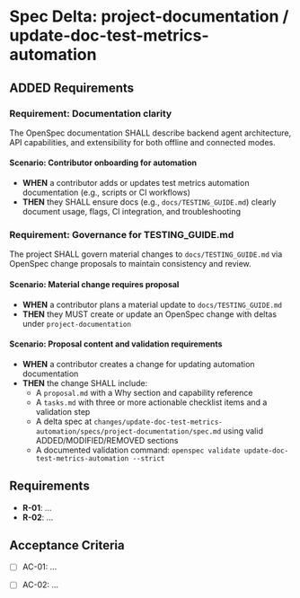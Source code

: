 # Spec Delta: project-documentation / update-doc-test-metrics-automation

## ADDED Requirements

### Requirement: Documentation clarity

The OpenSpec documentation SHALL describe backend agent architecture, API capabilities, and extensibility for both offline and connected modes.

#### Scenario: Contributor onboarding for automation

- **WHEN** a contributor adds or updates test metrics automation documentation (e.g., scripts or CI workflows)
- **THEN** they SHALL ensure docs (e.g., `docs/TESTING_GUIDE.md`) clearly document usage, flags, CI integration, and troubleshooting

### Requirement: Governance for TESTING_GUIDE.md

The project SHALL govern material changes to `docs/TESTING_GUIDE.md` via OpenSpec change proposals to maintain consistency and review.

#### Scenario: Material change requires proposal

- **WHEN** a contributor plans a material update to `docs/TESTING_GUIDE.md`
- **THEN** they MUST create or update an OpenSpec change with deltas under `project-documentation`

#### Scenario: Proposal content and validation requirements

- **WHEN** a contributor creates a change for updating automation documentation
- **THEN** the change SHALL include:
	- A `proposal.md` with a Why section and capability reference
	- A `tasks.md` with three or more actionable checklist items and a validation step
	- A delta spec at `changes/update-doc-test-metrics-automation/specs/project-documentation/spec.md` using valid ADDED/MODIFIED/REMOVED sections
	- A documented validation command: `openspec validate update-doc-test-metrics-automation --strict`

## Requirements

- **R-01**: ...
- **R-02**: ...


## Acceptance Criteria

- [ ] AC-01: ...
- [ ] AC-02: ...

